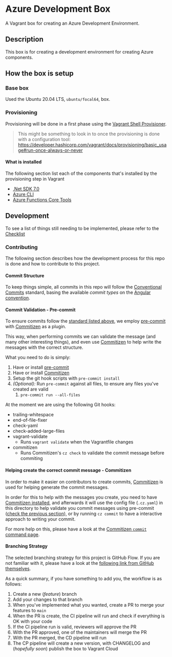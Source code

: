 # Azure Development Box

A Vagrant box for creating an Azure Development Environment.

## Description

This box is for creating a development environment for creating Azure components.

## How the box is setup

### Base box

Used the Ubuntu 20.04 LTS, `ubuntu/focal64`, box.

### Provisioning

Provisioning will be done in a first phase using the [Vagrant Shell Provisioner](https://developer.hashicorp.com/vagrant/docs/provisioning/shell).

> This might be something to look in to once the provisioning is done with a configuration tool:
> https://developer.hashicorp.com/vagrant/docs/provisioning/basic_usage#run-once-always-or-never

#### What is installed

The following section list each of the components that's installed by the provisioning step in Vagrant
- [.Net SDK 7.0](https://learn.microsoft.com/en-us/dotnet/core/install/linux-ubuntu-2204)
- [Azure CLI](https://learn.microsoft.com/en-us/cli/azure/install-azure-cli-linux?pivots=apt#option-2-step-by-step-installation-instructions)
- [Azure Functions Core Tools](https://learn.microsoft.com/en-us/azure/azure-functions/functions-run-local?tabs=linux%2Cportal%2Cv2%2Cbash&pivots=programming-language-csharp#install-the-azure-functions-core-tools)

## Development

To see a list of things still needing to be implemented, please refer to the [Checklist](./Checklist.md)

### Contributing

The following section describes how the development process for this repo is done and how to contribute to this project.

#### Commit Structure

To keep things simple, all commits in this repo will follow the [Conventional Commits](https://www.conventionalcommits.org/en/v1.0.0/) standard, basing the available *commit types* on the [Angular convention](https://github.com/angular/angular/blob/22b96b9/CONTRIBUTING.md#-commit-message-guidelines).

#### Commit Validation - Pre-commit

To ensure commits follow the [standard listed above](#commit-structure), we employ [pre-commit](https://pre-commit.com/) with [Commitizen](https://commitizen-tools.github.io/commitizen/) as a plugin.

This way, when performing commits we can validate the message (and many other interesting things), and even use [Commitizen](https://commitizen-tools.github.io/commitizen/) to help write the messages with the correct structure.

What you need to do is simply:
1. Have or install [pre-commit](https://pre-commit.com/#installation)
2. Have or install [Commitizen](https://commitizen-tools.github.io/commitizen/#installation)
3. Setup the git hook scripts with `pre-commit install`
4. *(Optional):* Run `pre-commit` against all files, to ensure any files you've created are valid
   1. `pre-commit run --all-files`

At the moment we are using the following Git hooks:
- trailing-whitespace
- end-of-file-fixer
- check-yaml
- check-added-large-files
- vagrant-validate
  - Runs `vagrant validate` when the Vagrantfile changes
- commitizen
  - Runs Commitizen's `cz check` to validate the commit message before commiting

#### Helping create the correct commit message - Commitizen

In order to make it easier on contributors to create commits, [Commitizen](https://commitizen-tools.github.io/commitizen/) is used for helping generate the commit messages.

In order for this to help with the messages you create, you need to have [Commitizen installed](https://commitizen-tools.github.io/commitizen/#installation), and afterwards it will use the config file (`.cz.yaml`) in this directory to help validate you commit messages using pre-commit ([check the previous section](#commit-validation---pre-commit)), or by running `cz commit` to have a interactive approach to writing your commit.

For more help on this, please have a look at the [Commitizen `commit` command page](https://commitizen-tools.github.io/commitizen/commit/).

#### Branching Strategy

The selected branching strategy for this project is GitHub Flow. If you are not familiar with it, please have a look at the [following link from GitHub themselves](https://docs.github.com/en/get-started/quickstart/github-flow).

As a quick summary, if you have something to add you, the workflow is as follows:
1. Create a new (*feature*) branch
2. Add your changes to that branch
3. When you've implemented what you wanted, create a PR to merge your features to `main`
4. When the PR is create, the CI pipeline will run and check if everything is OK with your code
5. If the CI pipeline run is valid, reviewers will approve the PR
6. With the PR approved, one of the maintainers will merge the PR
7. With the PR merged, the CD pipeline will run
8. The CP pipeline will create a new version, with CHANGELOG and (*hopefully soon*) publish the box to Vagrant Cloud
